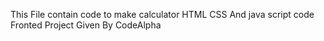This File contain code to make calculator 
HTML CSS And java script code 
Fronted Project Given By CodeAlpha

